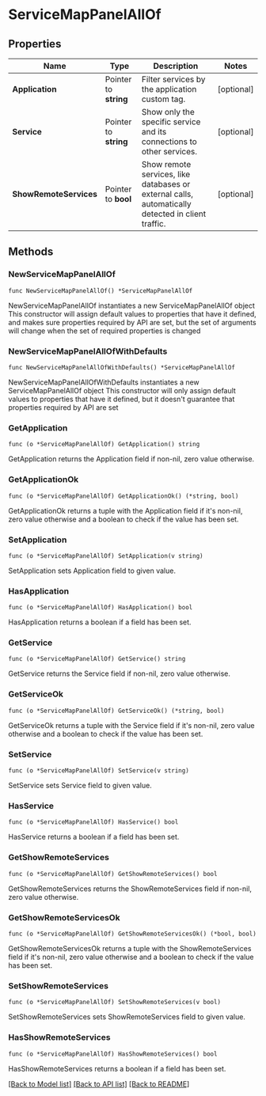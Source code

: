 # ServiceMapPanelAllOf

## Properties

Name | Type | Description | Notes
------------ | ------------- | ------------- | -------------
**Application** | Pointer to **string** | Filter services by the application custom tag. | [optional] 
**Service** | Pointer to **string** | Show only the specific service and its connections to other services. | [optional] 
**ShowRemoteServices** | Pointer to **bool** | Show remote services, like databases or external calls, automatically detected in client traffic. | [optional] 

## Methods

### NewServiceMapPanelAllOf

`func NewServiceMapPanelAllOf() *ServiceMapPanelAllOf`

NewServiceMapPanelAllOf instantiates a new ServiceMapPanelAllOf object
This constructor will assign default values to properties that have it defined,
and makes sure properties required by API are set, but the set of arguments
will change when the set of required properties is changed

### NewServiceMapPanelAllOfWithDefaults

`func NewServiceMapPanelAllOfWithDefaults() *ServiceMapPanelAllOf`

NewServiceMapPanelAllOfWithDefaults instantiates a new ServiceMapPanelAllOf object
This constructor will only assign default values to properties that have it defined,
but it doesn't guarantee that properties required by API are set

### GetApplication

`func (o *ServiceMapPanelAllOf) GetApplication() string`

GetApplication returns the Application field if non-nil, zero value otherwise.

### GetApplicationOk

`func (o *ServiceMapPanelAllOf) GetApplicationOk() (*string, bool)`

GetApplicationOk returns a tuple with the Application field if it's non-nil, zero value otherwise
and a boolean to check if the value has been set.

### SetApplication

`func (o *ServiceMapPanelAllOf) SetApplication(v string)`

SetApplication sets Application field to given value.

### HasApplication

`func (o *ServiceMapPanelAllOf) HasApplication() bool`

HasApplication returns a boolean if a field has been set.

### GetService

`func (o *ServiceMapPanelAllOf) GetService() string`

GetService returns the Service field if non-nil, zero value otherwise.

### GetServiceOk

`func (o *ServiceMapPanelAllOf) GetServiceOk() (*string, bool)`

GetServiceOk returns a tuple with the Service field if it's non-nil, zero value otherwise
and a boolean to check if the value has been set.

### SetService

`func (o *ServiceMapPanelAllOf) SetService(v string)`

SetService sets Service field to given value.

### HasService

`func (o *ServiceMapPanelAllOf) HasService() bool`

HasService returns a boolean if a field has been set.

### GetShowRemoteServices

`func (o *ServiceMapPanelAllOf) GetShowRemoteServices() bool`

GetShowRemoteServices returns the ShowRemoteServices field if non-nil, zero value otherwise.

### GetShowRemoteServicesOk

`func (o *ServiceMapPanelAllOf) GetShowRemoteServicesOk() (*bool, bool)`

GetShowRemoteServicesOk returns a tuple with the ShowRemoteServices field if it's non-nil, zero value otherwise
and a boolean to check if the value has been set.

### SetShowRemoteServices

`func (o *ServiceMapPanelAllOf) SetShowRemoteServices(v bool)`

SetShowRemoteServices sets ShowRemoteServices field to given value.

### HasShowRemoteServices

`func (o *ServiceMapPanelAllOf) HasShowRemoteServices() bool`

HasShowRemoteServices returns a boolean if a field has been set.


[[Back to Model list]](../README.md#documentation-for-models) [[Back to API list]](../README.md#documentation-for-api-endpoints) [[Back to README]](../README.md)


